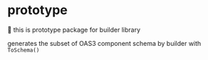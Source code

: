 # prototype

:memo: this is prototype package for builder library

generates the subset of OAS3 component schema by builder with `ToSchema()`